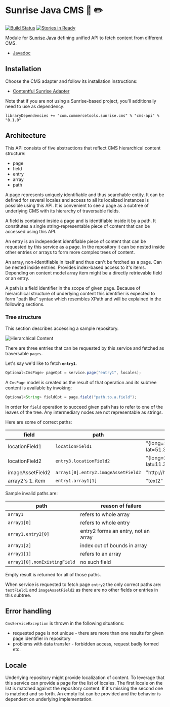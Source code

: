 Sunrise Java CMS :sunrise: :pencil2:
==================

[![Build Status](https://travis-ci.org/commercetools/commercetools-sunrise-java-cms.png?branch=master)](https://travis-ci.org/commercetools/commercetools-sunrise-java-cms) [![Stories in Ready](https://badge.waffle.io/commercetools/commercetools-sunrise-java-cms.png?label=ready&title=Ready)](https://waffle.io/commercetools/commercetools-sunrise-java-cms)

Module for [Sunrise Java](https://github.com/sphereio/commercetools-sunrise-java)
defining unified API to fetch content from different CMS.

* [Javadoc](https://commercetools.github.io/commercetools-sunrise-java-cms/javadoc/index.html)

## Installation
Choose the CMS adapter and follow its installation instructions:

- [Contentful Sunrise Adapter](/cms-contentful)

Note that if you are not using a Sunrise-based project, you'll additionally need to use as dependency:
```
libraryDependencies += "com.commercetools.sunrise.cms" % "cms-api" % "0.1.0"
```

## Architecture

This API consists of five abstractions that reflect CMS hierarchical content structure:

* page
* field
* entry
* array
* path

A page represents uniquely identifiable and thus searchable entity.
It can be defined for several locales and access to all its
localized instances is possible using this API.
It is convenient to see a page as a subtree of underlying CMS with its
hierarchy of traversable fields.

A field is contained inside a page and is identifiable inside it by
a path. It constitutes a single string-representable piece of content
that can be accessed using this API.

An entry is an independent identifiable piece of content that can be requested by this service as a page.
In the repository it can be nested inside other entries or arrays to form more complex trees of content.

An array, non-identifiable in itself and thus can't be fetched as a page. Can be nested inside entries. Provides index-based access to it's items.
Depending on content model array item might be a directly retrievable field or an entry.

A path is a field identifier in the scope of given page.
Because of hierarchical structure of underlying content this identifier
is expected to form "path like" syntax which resembles XPath and will be
explained in the following sections.

### Tree structure

This section describes accessing a sample repository.

![Hierarchical Content](doc/tree.png)

There are three entries that can be requested by this service and fetched as traversable `pages`.

Let's say we'd like to fetch **`entry1`**.

```Java
Optional<CmsPage> pageOpt = service.page("entry1", locales);
```

A `CmsPage` model is created as the result of that operation and its subtree content is available by invoking:

```Java
Optional<String> fieldOpt = page.field("path.to.a.field");
```

In order for `field` operation to succeed given path has to refer to one of the leaves of the tree.
Any intermediary nodes are not representable as strings.

Here are some of correct paths:

field | path | result
----- | ---- | ------
locationField1 | `locationField1` | "{long=19.62, lat=51.37}"
locationField2 | `entry3.locationField2` | "{long=21.62, lat=11.37}"
imageAssetField2 | `array1[0].entry2.imageAssetField2` | "http://host/file2.img"
array2's 1. item | `entry1.array1[1]` | "text2"

Sample invalid paths are:

path | reason of failure
---- | -----------------
`array1` | refers to whole array
`array1[0]` | refers to whole entry
`array1.entry2[0]` | entry2 forms an entry, not an array
`array1[2]` | index out of bounds in array
`array1[1]` | refers to an array
`array1[0].nonExistingField` | no such field

Empty result is returned for all of those paths.

When service is requested to fetch page `entry2` the only correct paths are: `textField1` and `imageAssetField2` as there are no other fields or entries in this subtree.

## Error handling

`CmsServiceException` is thrown in the following situations:

- requested page is not unique - there are more than one results for given page identifier in repository
- problems with data transfer - forbidden access, request badly formed etc.

## Locale

Underlying repository might provide localization of content. To leverage that this service can provide a page
for the list of locales. The first locale on the list is matched against the repository content.
If it's missing the second one is matched and so forth. An empty list can be provided and the behavior is 
dependent on underlying implementation.
